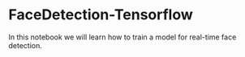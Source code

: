 # FaceDetection-Tensorflow
In this notebook we will learn how to train a model for real-time face detection.
